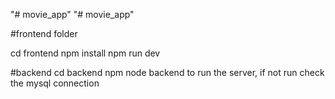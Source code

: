 "# movie_app" 
"# movie_app" 


#frontend folder

cd frontend
npm install 
npm run dev

#backend
cd backend
npm node backend
to run the server, if not run check the mysql connection
